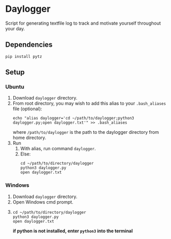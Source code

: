 # Daylogger
Script for generating textfile log to track and motivate yourself throughout your day.

## Dependencies
```
pip install pytz
```

## Setup
### Ubuntu
1. Download `daylogger` directory.
2. From root directory, you may wish to add this alias to your `.bash_aliases` file (optional):
    ```
   echo "alias daylogger='cd ~/path/to/daylogger;python3 daylogger.py;open daylogger.txt'" >> .bash_aliases
   ```
    where `/path/to/daylogger` is the path to the daylogger directory from home directory.
3. Run
   1. With alias, run command `daylogger`.
   2. Else:
      ```
      cd ~/path/to/directory/daylogger
      python3 daylogger.py
      open daylogger.txt
      ```

### Windows
1. Download `daylogger` directory.
2. Open Windows cmd prompt.
3. ```
   cd ~/path/to/directory/daylogger
   python3 daylogger.py
   open daylogger.txt
   ```
   **if python is not installed, enter `python3` into the terminal**
